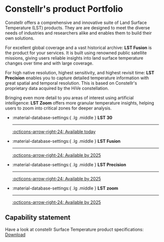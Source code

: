 # Constellr's product Portfolio

Constellr offers a comprehensive and innovative suite of Land Surface Temperature (LST) products. They are are designed to meet the diverse needs of industries and researchers alike and enables them to build their own solutions.

For excellent global coverage and a vast historical archive: **LST Fusion** is the product for your services. It is built using renowned public satellite missions, giving users reliable insights into land surface temperature changes over time and with large coverage.

For high native resolution, highest sensitivity, and highest revisit time: **LST Precision** enables you to capture detailed temperature information with great spatial and temporal resolution. This is based on Constellr's proprietary data acquired by the HiVe constellation.

Bringing even more detail to you areas of interest using artificial intelligence: **LST Zoom** offers more granular temperature insights, helping users to zoom into critical zones for deeper analysis.

<div class="grid cards" markdown>

-   :material-database-settings:{ .lg .middle } __LST 30__

    ---

    [:octicons-arrow-right-24: Available today](lst.md)

-   :material-database-settings:{ .lg .middle } __LST Fusion__

    ---

    [:octicons-arrow-right-24: Available by 2025](#)

-   :material-database-settings:{ .lg .middle } __LST Precision__

    ---


    [:octicons-arrow-right-24: Available by 2025](#)

-   :material-database-settings:{ .lg .middle } __LST zoom__

    ---


    [:octicons-arrow-right-24: Available by 2025](#)

</div>


## Capability statement
Have a look at constellr Surface Temperature product specifications:
[Download](https://www.constellr.com/mediaandstatements)

